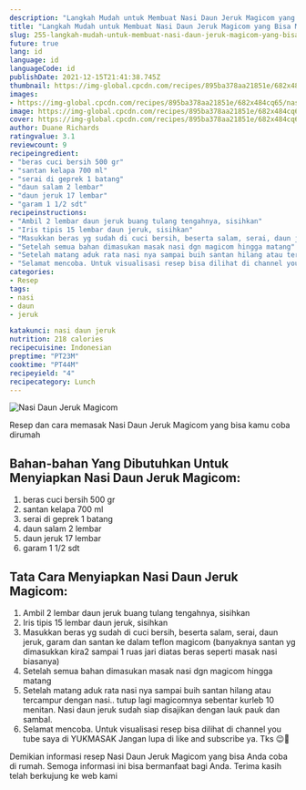 ```yaml
---
description: "Langkah Mudah untuk Membuat Nasi Daun Jeruk Magicom yang Bisa Manjain Lidah"
title: "Langkah Mudah untuk Membuat Nasi Daun Jeruk Magicom yang Bisa Manjain Lidah"
slug: 255-langkah-mudah-untuk-membuat-nasi-daun-jeruk-magicom-yang-bisa-manjain-lidah
future: true
lang: id
language: id
languageCode: id
publishDate: 2021-12-15T21:41:38.745Z 
thumbnail: https://img-global.cpcdn.com/recipes/895ba378aa21851e/682x484cq65/nasi-daun-jeruk-magicom-foto-resep-utama.png
images:
- https://img-global.cpcdn.com/recipes/895ba378aa21851e/682x484cq65/nasi-daun-jeruk-magicom-foto-resep-utama.png
image: https://img-global.cpcdn.com/recipes/895ba378aa21851e/682x484cq65/nasi-daun-jeruk-magicom-foto-resep-utama.png
cover: https://img-global.cpcdn.com/recipes/895ba378aa21851e/682x484cq65/nasi-daun-jeruk-magicom-foto-resep-utama.png
author: Duane Richards
ratingvalue: 3.1
reviewcount: 9
recipeingredient:
- "beras cuci bersih 500 gr"
- "santan kelapa 700 ml"
- "serai di geprek 1 batang"
- "daun salam 2 lembar"
- "daun jeruk 17 lembar"
- "garam 1 1/2 sdt"
recipeinstructions:
- "Ambil 2 lembar daun jeruk buang tulang tengahnya, sisihkan"
- "Iris tipis 15 lembar daun jeruk, sisihkan"
- "Masukkan beras yg sudah di cuci bersih, beserta salam, serai, daun jeruk, garam dan santan ke dalam teflon magicom (banyaknya santan yg dimasukkan kira2 sampai 1 ruas jari diatas beras seperti masak nasi biasanya)"
- "Setelah semua bahan dimasukan masak nasi dgn magicom hingga matang"
- "Setelah matang aduk rata nasi nya sampai buih santan hilang atau tercampur dengan nasi.. tutup lagi magicomnya sebentar kurleb 10 menitan. Nasi daun jeruk sudah siap disajikan dengan lauk pauk dan sambal."
- "Selamat mencoba. Untuk visualisasi resep bisa dilihat di channel you tube saya di YUKMASAK Jangan lupa di like and subscribe ya. Tks 😉🤝"
categories:
- Resep
tags:
- nasi
- daun
- jeruk

katakunci: nasi daun jeruk 
nutrition: 218 calories
recipecuisine: Indonesian
preptime: "PT23M"
cooktime: "PT44M"
recipeyield: "4"
recipecategory: Lunch
---
```



![Nasi Daun Jeruk Magicom](https://img-global.cpcdn.com/recipes/895ba378aa21851e/682x484cq65/nasi-daun-jeruk-magicom-foto-resep-utama.png)

Resep dan cara memasak  Nasi Daun Jeruk Magicom yang bisa kamu coba dirumah

<!--inarticleads1-->

## Bahan-bahan Yang Dibutuhkan Untuk Menyiapkan Nasi Daun Jeruk Magicom:

1. beras cuci bersih 500 gr
1. santan kelapa 700 ml
1. serai di geprek 1 batang
1. daun salam 2 lembar
1. daun jeruk 17 lembar
1. garam 1 1/2 sdt



<!--inarticleads2-->

## Tata Cara Menyiapkan Nasi Daun Jeruk Magicom:

1. Ambil 2 lembar daun jeruk buang tulang tengahnya, sisihkan
1. Iris tipis 15 lembar daun jeruk, sisihkan
1. Masukkan beras yg sudah di cuci bersih, beserta salam, serai, daun jeruk, garam dan santan ke dalam teflon magicom (banyaknya santan yg dimasukkan kira2 sampai 1 ruas jari diatas beras seperti masak nasi biasanya)
1. Setelah semua bahan dimasukan masak nasi dgn magicom hingga matang
1. Setelah matang aduk rata nasi nya sampai buih santan hilang atau tercampur dengan nasi.. tutup lagi magicomnya sebentar kurleb 10 menitan. Nasi daun jeruk sudah siap disajikan dengan lauk pauk dan sambal.
1. Selamat mencoba. Untuk visualisasi resep bisa dilihat di channel you tube saya di YUKMASAK Jangan lupa di like and subscribe ya. Tks 😉🤝




Demikian informasi  resep Nasi Daun Jeruk Magicom   yang bisa Anda coba di rumah. Semoga informasi ini bisa bermanfaat bagi Anda. Terima kasih telah berkujung ke web kami
